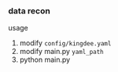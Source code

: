### data recon

usage
1. modify `config/kingdee.yaml`
2. modify main.py `yaml_path`
3. python main.py

